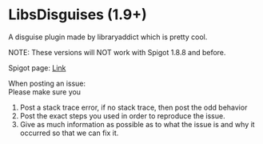LibsDisguises (1.9+)
=============

A disguise plugin made by libraryaddict which is pretty cool.<br>

NOTE: These versions will NOT work with Spigot 1.8.8 and before.

Spigot page: <a href="https://www.spigotmc.org/resources/32453/">Link</a>


When posting an issue:<br>
Please make sure you<br>
1) Post a stack trace error, if no stack trace, then post the odd behavior<br>
2) Post the exact steps you used in order to reproduce the issue.<br>
3) Give as much information as possible as to what the issue is and why it occurred so that we can fix it.<br>
